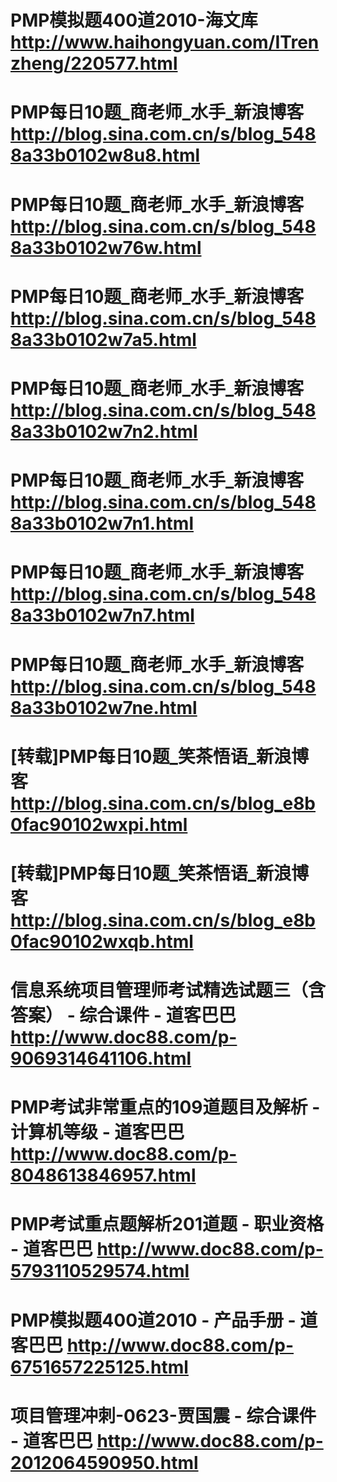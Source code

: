 

# PMP模拟题400道2010-海文库 http://www.haihongyuan.com/ITrenzheng/220577.html
# PMP每日10题_商老师_水手_新浪博客 http://blog.sina.com.cn/s/blog_5488a33b0102w8u8.html
# PMP每日10题_商老师_水手_新浪博客 http://blog.sina.com.cn/s/blog_5488a33b0102w76w.html
# PMP每日10题_商老师_水手_新浪博客 http://blog.sina.com.cn/s/blog_5488a33b0102w7a5.html
# PMP每日10题_商老师_水手_新浪博客 http://blog.sina.com.cn/s/blog_5488a33b0102w7n2.html
# PMP每日10题_商老师_水手_新浪博客 http://blog.sina.com.cn/s/blog_5488a33b0102w7n1.html
# PMP每日10题_商老师_水手_新浪博客 http://blog.sina.com.cn/s/blog_5488a33b0102w7n7.html
# PMP每日10题_商老师_水手_新浪博客 http://blog.sina.com.cn/s/blog_5488a33b0102w7ne.html
# [转载]PMP每日10题_笑茶悟语_新浪博客 http://blog.sina.com.cn/s/blog_e8b0fac90102wxpi.html
# [转载]PMP每日10题_笑茶悟语_新浪博客 http://blog.sina.com.cn/s/blog_e8b0fac90102wxqb.html
# 信息系统项目管理师考试精选试题三（含答案） - 综合课件 - 道客巴巴 http://www.doc88.com/p-9069314641106.html
# PMP考试非常重点的109道题目及解析 - 计算机等级 - 道客巴巴 http://www.doc88.com/p-8048613846957.html
# PMP考试重点题解析201道题 - 职业资格 - 道客巴巴 http://www.doc88.com/p-5793110529574.html
# PMP模拟题400道2010 - 产品手册 - 道客巴巴 http://www.doc88.com/p-6751657225125.html
# 项目管理冲刺-0623-贾国震 - 综合课件 - 道客巴巴 http://www.doc88.com/p-2012064590950.html
